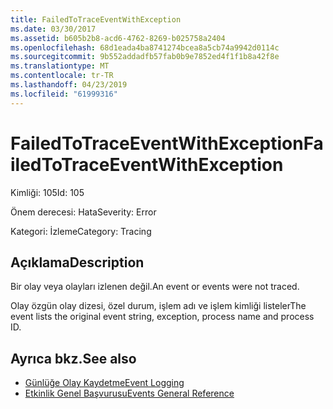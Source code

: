 ```yaml
---
title: FailedToTraceEventWithException
ms.date: 03/30/2017
ms.assetid: b605b2b8-acd6-4762-8269-b025758a2404
ms.openlocfilehash: 68d1eada4ba8741274bcea8a5cb74a9942d0114c
ms.sourcegitcommit: 9b552addadfb57fab0b9e7852ed4f1f1b8a42f8e
ms.translationtype: MT
ms.contentlocale: tr-TR
ms.lasthandoff: 04/23/2019
ms.locfileid: "61999316"
---
```

# <a name="failedtotraceeventwithexception"></a><span data-ttu-id="40cff-102">FailedToTraceEventWithException</span><span class="sxs-lookup"><span data-stu-id="40cff-102">FailedToTraceEventWithException</span></span>
<span data-ttu-id="40cff-103">Kimliği: 105</span><span class="sxs-lookup"><span data-stu-id="40cff-103">Id: 105</span></span>  
  
 <span data-ttu-id="40cff-104">Önem derecesi: Hata</span><span class="sxs-lookup"><span data-stu-id="40cff-104">Severity: Error</span></span>  
  
 <span data-ttu-id="40cff-105">Kategori: İzleme</span><span class="sxs-lookup"><span data-stu-id="40cff-105">Category: Tracing</span></span>  
  
## <a name="description"></a><span data-ttu-id="40cff-106">Açıklama</span><span class="sxs-lookup"><span data-stu-id="40cff-106">Description</span></span>  
 <span data-ttu-id="40cff-107">Bir olay veya olayları izlenen değil.</span><span class="sxs-lookup"><span data-stu-id="40cff-107">An event or events were not traced.</span></span>  
  
 <span data-ttu-id="40cff-108">Olay özgün olay dizesi, özel durum, işlem adı ve işlem kimliği listeler</span><span class="sxs-lookup"><span data-stu-id="40cff-108">The event lists the original event string, exception, process name and process ID.</span></span>  
  
## <a name="see-also"></a><span data-ttu-id="40cff-109">Ayrıca bkz.</span><span class="sxs-lookup"><span data-stu-id="40cff-109">See also</span></span>

- [<span data-ttu-id="40cff-110">Günlüğe Olay Kaydetme</span><span class="sxs-lookup"><span data-stu-id="40cff-110">Event Logging</span></span>](../../../../../docs/framework/wcf/diagnostics/event-logging/index.md)
- [<span data-ttu-id="40cff-111">Etkinlik Genel Başvurusu</span><span class="sxs-lookup"><span data-stu-id="40cff-111">Events General Reference</span></span>](../../../../../docs/framework/wcf/diagnostics/event-logging/events-general-reference.md)
